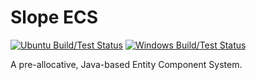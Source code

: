 # Slope ECS
[![Ubuntu Build/Test Status][Ubuntu-Build-SVG]][Ubuntu-Build-Action]
[![Windows Build/Test Status][Windows-Build-SVG]][Windows-Build-Action]

A pre-allocative, Java-based Entity Component System.


[Ubuntu-Build-Action]: https://github.com/lucasstarsz/Slope-ECS/actions?query=workflow%3AUbuntu-Build-Test "Ubuntu Build/Test Status"
[Ubuntu-Build-SVG]: https://github.com/lucasstarsz/Slope-ECS/workflows/Ubuntu-Build-Test/badge.svg

[Windows-Build-Action]: https://github.com/lucasstarsz/Slope-ECS/actions?query=workflow%3AWindows-Build-Test "Windows Build/Test Status"
[Windows-Build-SVG]: https://github.com/lucasstarsz/Slope-ECS/workflows/Windows-Build-Test/badge.svg

